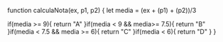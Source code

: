 function calculaNota(ex, p1, p2) {
let media = (ex + (p1) + (p2))/3

if(media >= 9){
  return "A"
}if(media < 9 && media>= 7.5){
  return "B"
}if(media < 7.5 && media >= 6){
  return "C"
}if(media < 6){
  return "D"
}
}